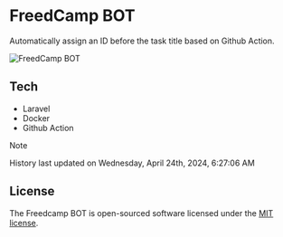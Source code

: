 # FreedCamp BOT

Automatically assign an ID before the task title based on Github Action.

![FreedCamp BOT](https://repository-images.githubusercontent.com/737932867/7d34798b-2680-471c-b089-a78a718d3d6a)

## Tech

- Laravel
- Docker
- Github Action

> [!NOTE]  
> History last updated on Wednesday, April 24th, 2024, 6:27:06 AM

## License

The Freedcamp BOT is open-sourced software licensed under the [MIT license](https://opensource.org/licenses/MIT).

